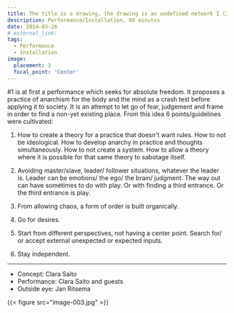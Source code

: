 ```yaml
---
title: The title is a drawing, the drawing is an undefined network I (2014)
description: Performance/Installation, 60 minutes
date: 2014-03-26
# external_link: 
tags:
  - Performance
  - Installation
image:
  placement: 3
  focal_point: 'Center'
---
```


#1 is at first a performance which seeks for absolute freedom. It proposes a practice of anarchism for the body and the mind as a crash test before applying it to society. It is an attempt to let go of fear, judgement and frame in order to find a non-yet existing place. From this idea 6 points/guidelines were cultivated:

1. How to create a theory for a practice that doesn't want rules. How to not be ideological. How to develop anarchy in practice and thoughts simultaneously. How to not create a system. How to allow a theory where it is possible for that same theory to sabotage itself.

2. Avoiding master/slave, leader/ follower situations, whatever the leader is. Leader can be emotions/ the ego/ the brain/ judgment. The way out can have sometimes to do with play. Or with finding a third entrance. Or the third entrance is play.

3. From allowing chaos, a form of order is built organically.

4. Go for desires.

5. Start from different perspectives, not having a center point. Search for/ or accept external unexpected or expected inputs.

6. Stay independent.

---
- Concept: Clara Saito
- Performance: Clara Saito and guests
- Outside eye: Jan Ritsema

{{< figure src="image-003.jpg" >}}

<!--more-->
